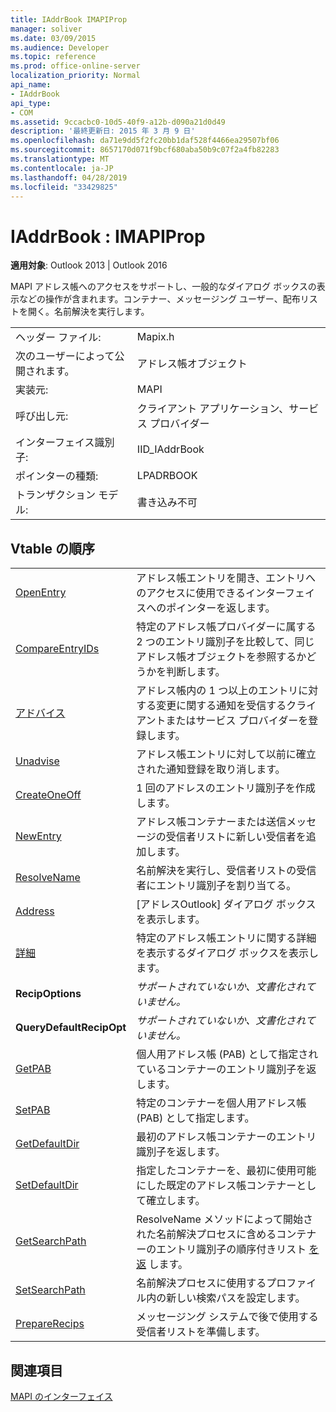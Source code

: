 ```yaml
---
title: IAddrBook IMAPIProp
manager: soliver
ms.date: 03/09/2015
ms.audience: Developer
ms.topic: reference
ms.prod: office-online-server
localization_priority: Normal
api_name:
- IAddrBook
api_type:
- COM
ms.assetid: 9ccacbc0-10d5-40f9-a12b-d090a21d0d49
description: '最終更新日: 2015 年 3 月 9 日'
ms.openlocfilehash: da71e9dd5f2fc20bb1daf528f4466ea29507bf06
ms.sourcegitcommit: 8657170d071f9bcf680aba50b9c07f2a4fb82283
ms.translationtype: MT
ms.contentlocale: ja-JP
ms.lasthandoff: 04/28/2019
ms.locfileid: "33429825"
---
```

# <a name="iaddrbook--imapiprop"></a>IAddrBook : IMAPIProp

  
  
**適用対象**: Outlook 2013 | Outlook 2016 
  
MAPI アドレス帳へのアクセスをサポートし、一般的なダイアログ ボックスの表示などの操作が含まれます。コンテナー、メッセージング ユーザー、配布リストを開く。名前解決を実行します。
  
|||
|:-----|:-----|
|ヘッダー ファイル:  <br/> |Mapix.h  <br/> |
|次のユーザーによって公開されます。  <br/> |アドレス帳オブジェクト  <br/> |
|実装元:  <br/> |MAPI  <br/> |
|呼び出し元:  <br/> |クライアント アプリケーション、サービス プロバイダー  <br/> |
|インターフェイス識別子:  <br/> |IID_IAddrBook  <br/> |
|ポインターの種類:  <br/> |LPADRBOOK  <br/> |
|トランザクション モデル:  <br/> |書き込み不可  <br/> |
   
## <a name="vtable-order"></a>Vtable の順序

|||
|:-----|:-----|
|[OpenEntry](iaddrbook-openentry.md) <br/> |アドレス帳エントリを開き、エントリへのアクセスに使用できるインターフェイスへのポインターを返します。  <br/> |
|[CompareEntryIDs](iaddrbook-compareentryids.md) <br/> |特定のアドレス帳プロバイダーに属する 2 つのエントリ識別子を比較して、同じアドレス帳オブジェクトを参照するかどうかを判断します。  <br/> |
|[アドバイス](iaddrbook-advise.md) <br/> |アドレス帳内の 1 つ以上のエントリに対する変更に関する通知を受信するクライアントまたはサービス プロバイダーを登録します。  <br/> |
|[Unadvise](iaddrbook-unadvise.md) <br/> |アドレス帳エントリに対して以前に確立された通知登録を取り消します。  <br/> |
|[CreateOneOff](iaddrbook-createoneoff.md) <br/> |1 回のアドレスのエントリ識別子を作成します。  <br/> |
|[NewEntry](iaddrbook-newentry.md) <br/> |アドレス帳コンテナーまたは送信メッセージの受信者リストに新しい受信者を追加します。  <br/> |
|[ResolveName](iaddrbook-resolvename.md) <br/> |名前解決を実行し、受信者リストの受信者にエントリ識別子を割り当てる。  <br/> |
|[Address](iaddrbook-address.md) <br/> |[アドレスOutlook] ダイアログ ボックスを表示します。  <br/> |
|[詳細](iaddrbook-details.md) <br/> |特定のアドレス帳エントリに関する詳細を表示するダイアログ ボックスを表示します。  <br/> |
|**RecipOptions** <br/> | *サポートされていないか、文書化されていません。*  <br/> |
|**QueryDefaultRecipOpt** <br/> | *サポートされていないか、文書化されていません。*  <br/> |
|[GetPAB](iaddrbook-getpab.md) <br/> |個人用アドレス帳 (PAB) として指定されているコンテナーのエントリ識別子を返します。  <br/> |
|[SetPAB](iaddrbook-setpab.md) <br/> |特定のコンテナーを個人用アドレス帳 (PAB) として指定します。  <br/> |
|[GetDefaultDir](iaddrbook-getdefaultdir.md) <br/> |最初のアドレス帳コンテナーのエントリ識別子を返します。  <br/> |
|[SetDefaultDir](iaddrbook-setdefaultdir.md) <br/> |指定したコンテナーを、最初に使用可能にした既定のアドレス帳コンテナーとして確立します。  <br/> |
|[GetSearchPath](iaddrbook-getsearchpath.md) <br/> |ResolveName メソッドによって開始された名前解決プロセスに含めるコンテナーのエントリ識別子の順序付きリスト [を返](iaddrbook-resolvename.md) します。  <br/> |
|[SetSearchPath](iaddrbook-setsearchpath.md) <br/> |名前解決プロセスに使用するプロファイル内の新しい検索パスを設定します。  <br/> |
|[PrepareRecips](iaddrbook-preparerecips.md) <br/> |メッセージング システムで後で使用する受信者リストを準備します。  <br/> |
   
## <a name="see-also"></a>関連項目



[MAPI のインターフェイス](mapi-interfaces.md)

